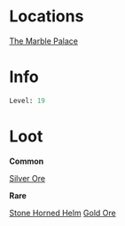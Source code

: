 <!-- TITLE: a living statue -->

# Locations

[The Marble Palace](marblepalace)

# Info

```perl
Level: 19
```


# Loot

**Common**

[Silver Ore](silver-ore)

**Rare**

[Stone Horned Helm](stone-horned-helm)
[Gold Ore](gold-ore)